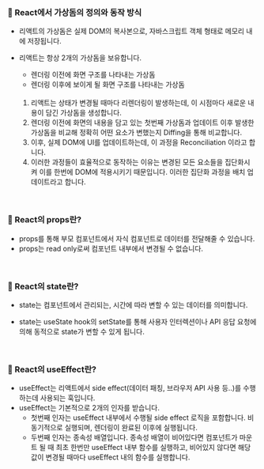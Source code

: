 ### 📍 React에서 가상돔의 정의와 동작 방식

- 리액트의 가상돔은 실제 DOM의 복사본으로, 자바스크립트 객체 형태로 메모리 내에 저장됩니다.
- 리액트는 항상 2개의 가상돔을 보유합니다.

  - 렌더링 이전에 화면 구조를 나타내는 가상돔
  - 렌더링 이후에 보이게 될 화면 구조를 나타내는 가상돔

  <br>

  1. 리액트는 상태가 변경될 때마다 리렌더링이 발생하는데, 이 시점마다 새로운 내용이 담긴 가상돔을 생성합니다.
  2. 렌더링 이전에 화면의 내용을 담고 있는 첫번째 가상돔과 업데이트 이후 발생한 가상돔을 비교해 정확히 어떤 요소가 변했는지 Diffing을 통해 비교합니다.
  3. 이후, 실제 DOM에 UI를 업데이트하는데, 이 과정을 Reconciliation 이라고 합니다.
  4. 이러한 과정들이 효율적으로 동작하는 이유는 변경된 모든 요소들을 집단화시켜 이를 한번에 DOM에 적용시키기 때문입니다. 이러한 집단화 과정을 배치 업데이트라고 합니다.

<br>

### 📍 React의 props란?

- props를 통해 부모 컴포넌트에서 자식 컴포넌트로 데이터를 전달해줄 수 있습니다.
- props는 read only로써 컴포넌트 내부에서 변경될 수 없습니다.

<br>

### 📍 React의 state란?

- state는 컴포넌트에서 관리되는, 시간에 따라 변할 수 있는 데이터를 의미합니다.

- state는 useState hook의 setState를 통해 사용자 인터렉션이나 API 응답 요청에 의해 동적으로 state가 변할 수 있게 됩니다.

<br>

### 📍 React의 useEffect란?

- useEffect는 리액트에서 side effect(데이터 패칭, 브라우저 API 사용 등..)를 수행하는데 사용되는 훅입니다.
- useEffect는 기본적으로 2개의 인자를 받습니다.
  - 첫번째 인자는 useEffect 내부에서 수행될 side effect 로직을 포함합니다. 비동기적으로 실행되며, 렌더링이 완료된 이후에 실행됩니다.
  - 두번째 인자는 종속성 배열입니다. 종속성 배열이 비어있다면 컴포넌트가 마운트 될 때 최초 한번만 useEffect 내부 함수를 실행하고, 비어있지 않다면 해당 값이 변경될 때마다 useEffect 내의 함수를 실행합니다.
